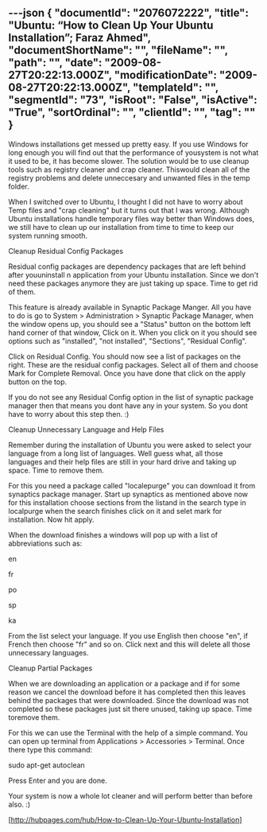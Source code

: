 ---json
{
  "documentId": "2076072222",
  "title": "Ubuntu: “How to Clean Up Your Ubuntu Installation”; Faraz Ahmed",
  "documentShortName": "",
  "fileName": "",
  "path": "",
  "date": "2009-08-27T20:22:13.000Z",
  "modificationDate": "2009-08-27T20:22:13.000Z",
  "templateId": "",
  "segmentId": "73",
  "isRoot": "False",
  "isActive": "True",
  "sortOrdinal": "",
  "clientId": "",
  "tag": ""
}
---

Windows installations get messed up pretty easy. If you use Windows for long enough you will find out that the performance of yousystem is not what it used to be, it has become slower. The solution would be to use cleanup tools such as registry cleaner and crap cleaner. Thiswould clean all of the registry problems and delete unneccesary and unwanted files in the temp folder.

When I switched over to Ubuntu, I thought I did not have to worry about Temp files and &quot;crap cleaning&quot; but it turns out that I was wrong. Although Ubuntu installations handle temporary files way better than Windows does, we still have to clean up our installation from time to time to keep our system running smooth.

Cleanup Residual Config Packages

Residual config packages are dependency packages that are left behind after youuninstall n application from your Ubuntu installation. Since we don't need these packages anymore they are just taking up space. Time to get rid of them.

This feature is already available in Synaptic Package Manger. All you have to do is go to System &gt; Administration &gt; Synaptic Package Manager, when the window opens up, you should see a &quot;Status&quot; button on the bottom left hand corner of that window, Click on it. When you click on it you should see options such as &quot;installed&quot;, &quot;not installed&quot;, &quot;Sections&quot;, &quot;Residual Config&quot;.

Click on Residual Config. You should now see a list of packages on the right. These are the residual config packages. Select all of them and choose Mark for Complete Removal. Once you have done that click on the apply button on the top.

If you do not see any Residual Config option in the list of synaptic package manager then that means you dont have any in your system. So you dont have to worry about this step then. :)

Cleanup Unnecessary Language and Help Files

Remember during the installation of Ubuntu you were asked to select your language from a long list of languages. Well guess what, all those languages and their help files are still in your hard drive and taking up space. Time to remove them.

For this you need a package called &quot;localepurge&quot; you can download it from synaptics package manager. Start up synaptics as mentioned above now for this installation choose sections from the listand in the search type in localpurge when the search finishes click on it and selet mark for installation. Now hit apply.

When the download finishes a windows will pop up with a list of abbreviations such as:

en

fr

po

sp

ka

From the list select your language. If you use English then choose &quot;en&quot;, if French then choose &quot;fr&quot; and so on. Click next and this will delete all those unnecessary languages.

Cleanup Partial Packages

When we are downloading an application or a package and if for some reason we cancel the download before it has completed then this leaves behind the packages that were downloaded. Since the download was not completed so these packages just sit there unused, taking up space. Time toremove them.

For this we can use the Terminal with the help of a simple command. You can open up terminal from Applications &gt; Accessories &gt; Terminal. Once there type this command:

sudo apt-get autoclean

Press Enter and you are done.

Your system is now a whole lot cleaner and will perform better than before also. :) 

[http://hubpages.com/hub/How-to-Clean-Up-Your-Ubuntu-Installation]
